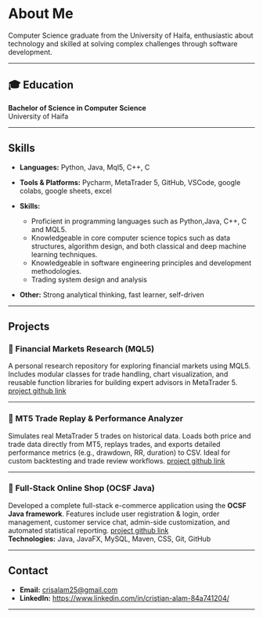 #  About Me

Computer Science graduate from the University of Haifa, enthusiastic about technology and skilled at solving complex challenges through software development.

---

## 🎓 Education

**Bachelor of Science in Computer Science**  
University of Haifa  

---

##  Skills

- **Languages:** Python, Java, Mql5, C++, C  
- **Tools & Platforms:** Pycharm, MetaTrader 5, GitHub, VSCode, google colabs, google sheets, excel
- **Skills:**  
   - Proficient in programming languages such as  Python,Java, C++, C and MQL5.
   - Knowledgeable in core computer science topics such as data structures, algorithm design, and both classical and deep machine learning techniques.
   - Knowledgeable in software engineering principles and development methodologies.  
   - Trading system design and analysis  
  
- **Other:** Strong analytical thinking, fast learner, self-driven

---

##  Projects

### 🔹 Financial Markets Research (MQL5)
A personal research repository for exploring financial markets using MQL5. Includes modular classes for trade handling, chart visualization, and reusable function libraries for building expert advisors in MetaTrader 5.  [project github link](https://github.com/CristianAlam/Financial-Markets-research)  


---

### 🔹 MT5 Trade Replay & Performance Analyzer
Simulates real MetaTrader 5 trades on historical data. Loads both price and trade data directly from MT5, replays trades, and exports detailed performance metrics (e.g., drawdown, RR, duration) to CSV. Ideal for custom backtesting and trade review workflows. [project github link](https://github.com/CristianAlam/Trading-Simulator)  

---

### 🔹 Full-Stack Online Shop (OCSF Java)
Developed a complete full-stack e-commerce application using the **OCSF Java framework**. Features include user registration & login, order management, customer service chat, admin-side customization, and automated statistical reporting. [project github link](https://github.com/CristianAlam/E-COMMERCE-Client-Server-)  
**Technologies:** Java, JavaFX, MySQL, Maven, CSS, Git, GitHub





---

##  Contact

- **Email:** crisalam25@gmail.com  
- **LinkedIn:** https://www.linkedin.com/in/cristian-alam-84a741204/  

---

